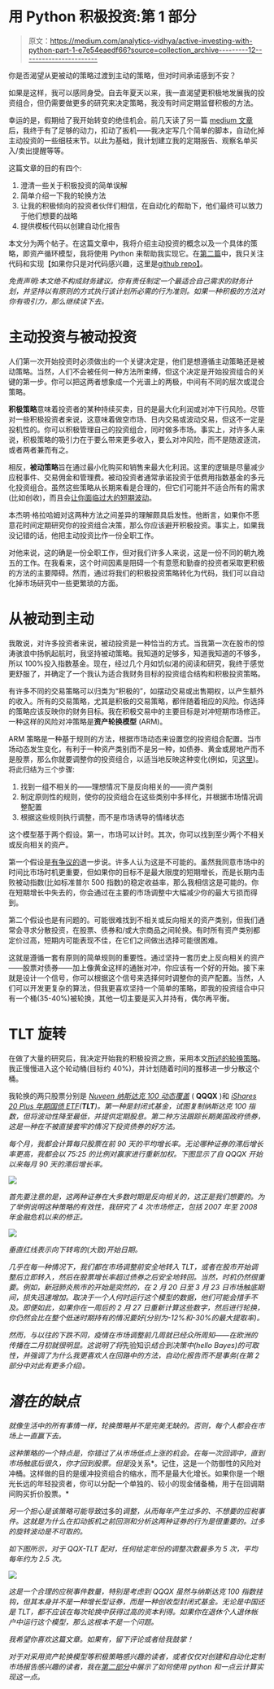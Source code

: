 # 用 Python 积极投资:第 1 部分

> 原文：<https://medium.com/analytics-vidhya/active-investing-with-python-part-1-e7e54eaedf66?source=collection_archive---------12----------------------->

你是否渴望从更被动的策略过渡到主动的策略，但对时间承诺感到不安？

如果是这样，我可以感同身受。自去年夏天以来，我一直渴望更积极地发展我的投资组合，但仍需要做更多的研究来决定策略，我没有时间定期监督积极的方法。

幸运的是，假期给了我开始转变的绝佳机会。前几天读了另一篇 [medium 文章](/automated-trading/a-guide-to-automating-your-stock-analysis-with-python-4b6929e54201)后，我终于有了足够的动力，扣动了扳机——我决定写几个简单的脚本，自动化掉主动投资的一些细枝末节。以此为基础，我计划建立我的定期报告、观察名单买入/卖出提醒等等。

这篇文章的目的有四个:

1.  澄清一些关于积极投资的简单误解
2.  简单介绍一下我的轮换方法
3.  让我的积极倾向的投资者伙伴们相信，在自动化的帮助下，他们最终可以致力于他们想要的战略
4.  提供模板代码以创建自动化报告

本文分为两个帖子。在这篇文章中，我将介绍主动投资的概念以及一个具体的策略，即资产循环模型，我将使用 Python 来帮助我实现它。在[第二篇](https://ea-jones.medium.com/active-investing-with-python-part-2-6c8f20074e2)中，我只关注代码和实现【如果你只是对代码感兴趣，这里是[github repo】](https://github.com/EandrewJones/investment-tools)。

*免责声明:本文绝不构成财务建议。你有责任制定一个最适合自己需求的财务计划，并坚持以有原则的方式执行该计划所必需的行为准则。如果一种积极的方法对你有吸引力，那么继续读下去。*

# 主动投资与被动投资

人们第一次开始投资时必须做出的一个关键决定是，他们是想遵循主动策略还是被动策略。当然，人们不会被任何一种方法所束缚，但这个决定是开始投资组合的关键的第一步。你可以把这两者想象成一个光谱上的两极，中间有不同的层次或混合策略。

**积极策略**意味着投资者的某种持续买卖，目的是最大化利润或对冲下行风险。尽管对一些积极投资者来说，这意味着做空市场、日内交易或波动交易，但这不一定是投机性的。你可以积极管理自己的投资组合，同时做多市场。事实上，对许多人来说，积极策略的吸引力在于要么带来更多收入，要么对冲风险，而不是随波逐流，或者两者兼而有之。

相反，**被动策略**旨在通过最小化购买和销售来最大化利润。这里的逻辑是尽量减少应税事件、交易佣金和管理费。被动投资者通常承诺投资于低费用指数基金的多元化投资组合。虽然这些策略从长期来看是合理的，但它们可能并不适合所有的需求(比如创收)，而且会[让你面临过大的短期波动](https://seekingalpha.com/article/4358898-increasing-volatility-crushes-returns-of-passive-investing)。

本杰明·格拉哈姆对这两种方法之间差异的理解颇具启发性。他断言，如果你不愿意花时间定期研究你的投资组合决策，那么你应该避开积极投资。事实上，如果我没记错的话，他把主动投资比作一份全职工作。

对他来说，这的确是一份全职工作，但对我们许多人来说，这是一份不同的朝九晚五的工作。在我看来，这个时间因素是阻碍一个有意愿和勤奋的投资者采取更积极的方法的主要障碍。然而，通过将我们的积极投资策略转化为代码，我们可以自动化掉市场研究中一些更繁琐的方面。

# 从被动到主动

我敢说，对许多投资者来说，被动投资是一种恰当的方式。当我第一次在股市的惊涛骇浪中扬帆起航时，我坚持被动策略。我知道的足够多，知道我知道的不够多，所以 100%投入指数基金。现在，经过几个月如饥似渴的阅读和研究，我终于感觉更舒服了，并确定了一个我认为适合我财务目标的投资组合结构和积极投资策略。

有许多不同的交易策略可以归类为“积极的”，如摆动交易或出售期权，以产生额外的收入。所有的交易策略，尤其是积极的交易策略，都伴随着相应的风险。你选择的策略应该反映你的财务目标。我在积极交易中的主要目标是对冲短期市场修正。一种这样的风险对冲策略是**资产轮换模型** (ARM)。

ARM 策略是一种基于规则的方法，根据市场动态来设置您的投资组合配置。当市场动态发生变化，有利于一种资产类别而不是另一种，如债券、黄金或房地产而不是股票，那么你就要调整你的投资组合，以适当地反映这种变化(例如，见[这里](https://seekingalpha.com/article/4283733-simple-rules-based-asset-rotation-strategy))。将此归结为三个步骤:

1.  找到一组不相关的——理想情况下是反向相关的——资产类别
2.  制定原则性的规则，使你的投资组合在这些类别中多样化，并根据市场情况调整配置
3.  根据这些规则执行调整，而不是市场诱导的情绪状态

这个模型基于两个假设。第一，市场可以计时。其次，你可以找到至少两个不相关或反向相关的资产。

第一个假设是[有争议的](https://en.wikipedia.org/wiki/Market_timing)退一步说。许多人认为这是不可能的。虽然我同意市场中的时间比市场时机更重要，但如果你的目标不是最大限度的短期增长，而是长期内击败被动指数(比如标准普尔 500 指数)的稳定收益率，那么我相信这是可能的。你在短期增长中失去的，你会通过在主要的市场调整中大幅减少你的最大亏损而得到。

第二个假设也是有问题的。可能很难找到不相关或反向相关的资产类别，但我们通常会寻求分散投资，在股票、债券和/或大宗商品之间轮换。有时所有资产类别都定价过高，短期内可能表现不佳，在它们之间做出选择可能很困难。

这就是遵循一套有原则的简单规则的重要性。通过坚持一套历史上反向相关的资产——股票对债券——加上像黄金这样的通胀对冲，你应该有一个好的开始。接下来就是设计一个信号，你可以根据这个信号来选择何时调整你的资产配置。当然，人们可以开发更复杂的算法，但我更喜欢坚持一个简单的策略，即我的投资组合中只有一个桶(35-40%)被轮换，其他一切主要是买入并持有，偶尔再平衡。

# TLT 旋转

在做了大量的研究后，我决定开始我的积极投资之旅，采用本文[所述的轮换策略](https://seekingalpha.com/article/4394149-retirement-near-perfect-portfolio-revisited)。我正慢慢进入这个轮动桶(目标约 40%)，并计划随着时间的推移进一步分散这个桶。

我轮换的两只股票分别是 [*Nuveen 纳斯达克 100 动态覆盖*](https://www.morningstar.com/cefs/xnas/qqqx/quote) ( **QQQX** )和 [*iShares 20 Plus 年期国债 ETF*](https://www.morningstar.com/etfs/xnas/tlt/quote)*(**TLT**)。第一种是封闭式基金，试图复制纳斯达克 100 指数，但将波动性降至最低，并提供定期股息。第二种方法跟踪长期美国政府债券，这是一种在不被直接套牢的情况下投资债券的好方法。*

*每个月，我都会计算每只股票在前 90 天的平均增长率。无论哪种证券的滞后增长率更高，我都会以 75:25 的比例对赢家进行重新加权。下图显示了自 QQQX 开始以来每月 90 天的滞后增长率。*

*![](img/08bff593b57ef6453382f4394a048b45.png)*

*首先要注意的是，这两种证券在大多数时期是反向相关的，这正是我们想要的。为了举例说明这种策略的有效性，我研究了 4 次市场修正，包括 2007 年至 2008 年金融危机以来的修正。*

*![](img/83cdae89246e5c784874ff85933a6ba6.png)*

*垂直红线表示向下转弯的(大致)开始日期。*

*几乎在每一种情况下，我们都在市场调整前安全地转入 TLT，或者在股市开始调整后立即转入，然后在股票增长率超过债券之后安全地转回。当然，时机仍然很重要。例如，新冠肺炎熊市的开始是突然的，在 2 月 20 日至 3 月 23 日市场触底期间，损失迅速增加。取决于一个人何时运行这个模型的数据，他们可能会措手不及。即便如此，如果你在一周后的 2 月 27 日重新计算这些数字，然后进行轮换，你仍然会比在整个低迷时期持有的情况要好(分别为-12%和-30%的最大提取率)。*

*然而，与以往的下跌不同，疫情在市场调整前几周就已经众所周知——在欧洲的传播在二月初就很明显。这说明了将*先验知识*结合到决策中(hello Bayes)的可取性，并强调了为什么我更喜欢人在回路中的方法，自动化报告而不是事务(在第 2 部分中对此有更多介绍)。*

# *潜在的缺点*

*就像生活中的所有事情一样，轮换策略并不是完美无缺的。否则，每个人都会在市场上一直赢下去。*

*这种策略的一个特点是，你错过了从市场低点上涨的机会。在每一次回调中，直到市场触底后很久，你才回到股票。但是*没关系*。记住，这是一个防御性的风险对冲桶。这样做的目的是缓冲投资组合的缩水，而不是最大化增长。如果你是一个眼光长远的年轻投资者，你可以分配一个单独的、较小的现金储备桶，用于在回调期间购买折价股票。*

*另一个担心是该策略可能导致*过多的*调整，从而每年产生过多的、不想要的应税事件。这就是为什么在扣动扳机之前回测和分析这两种证券的行为是很重要的。过多的旋转波动是不可取的。*

*如下图所示，对于 QQX-TLT 配对，任何给定年份的调整次数最多为 5 次，平均每年约为 2.5 次。*

*![](img/701da4f88e26902323f998fbc5d7fdb6.png)*

*这是一个合理的应税事件数量，特别是考虑到 QQQX 虽然与纳斯达克 100 指数挂钩，但其本身并不是一种增长型证券，而是一种创收型封闭式基金。无论是中国还是 TLT，都不应该在每次轮换中获得过高的资本利得。如果你在退休个人退休帐户中运行这个模型，那么这根本不是一个问题。*

*我希望你喜欢这篇文章。如果有，留下评论或者给我鼓掌！*

*对于对采用资产轮换模型等积极策略感兴趣的读者，或者仅仅对创建和自动化定制市场报告感兴趣的读者，我在[第二部分](https://ea-jones.medium.com/active-investing-with-python-part-2-6c8f20074e2)中展示了如何使用 python 和一点云计算实现这一点。*